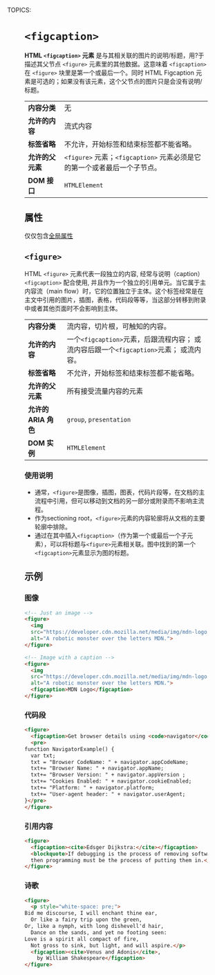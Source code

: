 TOPICS: <figcaption>
        <figure>

# `<figcaption>`

**HTML `<figcaption>` 元素** 是与其相关联的图片的说明/标题，用?于描述其父节点 `<figure>` 元素里的其他数据。这意味着 `<figcaption>` 在
`<figure>` 块里是第一个或最后一个。同时 HTML Figcaption 元素是可选的；如果没有该元素，这个父节点的图片只是会没有说明/标题。

|  |  |
| :-- | :-- |
| **内容分类** | 无 |
| **允许的内容** | 流式内容 |
| **标签省略** | 不允许，开始标签和结束标签都不能省略。|
| **允许的父元素** | `<figure>` 元素；`<figcaption>` 元素必须是它的第一个或者最后一个子节点。|
| **DOM 接口** | `HTMLElement` |

## 属性

仅仅包含[全局属性](/zh-hans/webfrontend/HTML_Global_Attributes)

## `<figure>`

HTML `<figure>` 元素代表一段独立的内容, 经常与说明（caption） `<figcaption>` 配合使用, 并且作为一个独立的引用单元。当它属于主内容流（main flow）时，它的位置独立于主体。这个标签经常是在主文中引用的图片，插图，表格，代码段等等，当这部分转移到附录中或者其他页面时不会影响到主体。

|  |  |
| :-- | :-- |
| **内容分类** | 流内容，切片根，可触知的内容。|
| **允许的内容** | 一个`<figcaption>`元素，后跟流程内容； 或流内容后跟一个`<figcaption>`元素； 或流内容。 |
| **标签省略** | 不允许，开始标签和结束标签都不能省略。|
| **允许的父元素** | 所有接受流量内容的元素 |
| **允许的 ARIA 角色** | `group`, `presentation` |
| **DOM 实例** | `HTMLElement` |

### 使用说明

- 通常，`<figure>`是图像，插图，图表，代码片段等，在文档的主流程中引用，但可以移动到文档的另一部分或附录而不影响主流程。
- 作为sectioning root，`<figure>`元素的内容轮廓将从文档的主要轮廓中排除。
- 通过在其中插入`<figcaption>`（作为第一个或最后一个子元素），可以将标题与`<figure>`元素相关联。图中找到的第一个`<figcaption>`元素显示为图的标题。

## 示例

### 图像

```html
<!-- Just an image -->
<figure>
  <img
  src="https://developer.cdn.mozilla.net/media/img/mdn-logo-sm.png"
  alt="A robotic monster over the letters MDN.">
</figure>

<!-- Image with a caption -->
<figure>
  <img
  src="https://developer.cdn.mozilla.net/media/img/mdn-logo-sm.png"
  alt="A robotic monster over the letters MDN.">
  <figcaption>MDN Logo</figcaption>
</figure>
```

### 代码段

```html
<figure>
  <figcaption>Get browser details using <code>navigator</code>.</figcaption>
  <pre>
function NavigatorExample() {
  var txt;
  txt = "Browser CodeName: " + navigator.appCodeName;
  txt+= "Browser Name: " + navigator.appName;
  txt+= "Browser Version: " + navigator.appVersion ;
  txt+= "Cookies Enabled: " + navigator.cookieEnabled;
  txt+= "Platform: " + navigator.platform;
  txt+= "User-agent header: " + navigator.userAgent;
}</pre>
</figure>
```

### 引用内容

```html
<figure>
  <figcaption><cite>Edsger Dijkstra:</cite></figcaption>
  <blockquote>If debugging is the process of removing software bugs,
  then programming must be the process of putting them in.</blockquote>
</figure>
```

### 诗歌

```html
<figure>
  <p style="white-space: pre;">
Bid me discourse, I will enchant thine ear,
  Or like a fairy trip upon the green,
Or, like a nymph, with long dishevell'd hair,
  Dance on the sands, and yet no footing seen:
Love is a spirit all compact of fire,
  Not gross to sink, but light, and will aspire.</p>
  <figcaption><cite>Venus and Adonis</cite>,
    by William Shakespeare</figcaption>
</figure>
```
